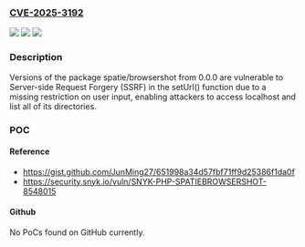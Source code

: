 ### [CVE-2025-3192](https://cve.mitre.org/cgi-bin/cvename.cgi?name=CVE-2025-3192)
![](https://img.shields.io/static/v1?label=Product&message=spatie%2Fbrowsershot&color=blue)
![](https://img.shields.io/static/v1?label=Version&message=0.0.0%3C%20*%20&color=brighgreen)
![](https://img.shields.io/static/v1?label=Vulnerability&message=Server-side%20Request%20Forgery%20(SSRF)&color=brighgreen)

### Description

Versions of the package spatie/browsershot from 0.0.0 are vulnerable to Server-side Request Forgery (SSRF) in the setUrl() function due to a missing restriction on user input, enabling attackers to access localhost and list all of its directories.

### POC

#### Reference
- https://gist.github.com/JunMing27/651998a34d57fbf71ff9d25386f1da0f
- https://security.snyk.io/vuln/SNYK-PHP-SPATIEBROWSERSHOT-8548015

#### Github
No PoCs found on GitHub currently.

